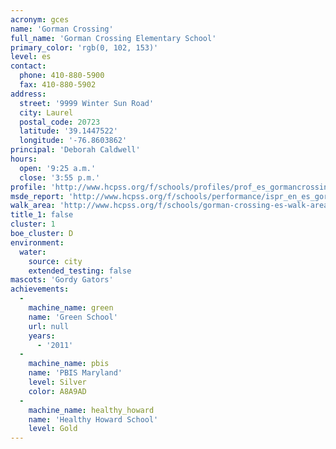 ```yaml
---
acronym: gces
name: 'Gorman Crossing'
full_name: 'Gorman Crossing Elementary School'
primary_color: 'rgb(0, 102, 153)'
level: es
contact:
  phone: 410-880-5900
  fax: 410-880-5902
address:
  street: '9999 Winter Sun Road'
  city: Laurel
  postal_code: 20723
  latitude: '39.1447522'
  longitude: '-76.8603862'
principal: 'Deborah Caldwell'
hours:
  open: '9:25 a.m.'
  close: '3:55 p.m.'
profile: 'http://www.hcpss.org/f/schools/profiles/prof_es_gormancrossing.pdf'
msde_report: 'http://www.hcpss.org/f/schools/performance/ispr_en_es_gormancrossing.pdf'
walk_area: 'http://www.hcpss.org/f/schools/gorman-crossing-es-walk-area.pdf'
title_1: false
cluster: 1
boe_cluster: D
environment:
  water:
    source: city
    extended_testing: false
mascots: 'Gordy Gators'
achievements:
  -
    machine_name: green
    name: 'Green School'
    url: null
    years:
      - '2011'
  -
    machine_name: pbis
    name: 'PBIS Maryland'
    level: Silver
    color: A8A9AD
  -
    machine_name: healthy_howard
    name: 'Healthy Howard School'
    level: Gold
---
```

